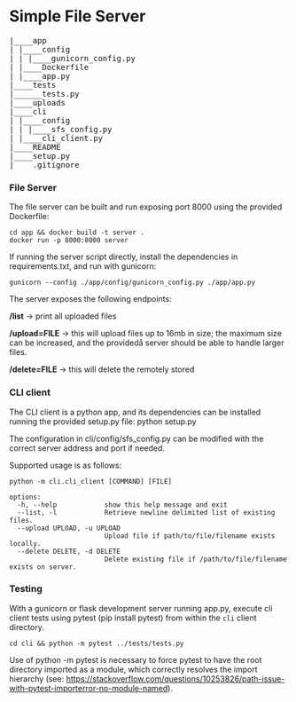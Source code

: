 # Simple File Server
<pre>
|____app
| |____config
| | |____gunicorn_config.py
| |____Dockerfile
| |____app.py
|____tests
|______tests.py
|____uploads
|____cli
| |____config
| | |____sfs_config.py
| |____cli_client.py
|____README
|____setup.py
|____.gitignore
</pre>

### File Server

The file server can be built and run exposing port 8000 using the provided Dockerfile:
```
cd app && docker build -t server .
docker run -p 8000:8000 server
````

If running the server script directly, install the dependencies in requirements.txt, and run with gunicorn:

`gunicorn --config ./app/config/gunicorn_config.py ./app/app.py`

The server exposes the following endpoints:

__/list__ -> print all uploaded files


__/upload=FILE__ -> this will upload files up to 16mb in size; the maximum size can be increased, and the providedå server should be able to handle larger files.


__/delete=FILE__ -> this will delete the remotely stored <file>


### CLI client

The CLI client is a python app, and its dependencies can be installed running the provided setup.py file:
python setup.py

The configuration in cli/config/sfs_config.py can be modified with the correct server address and port if needed.

Supported usage is as follows:
```
python -m cli.cli_client [COMMAND] [FILE]

options:
  -h, --help            show this help message and exit
  --list, -l            Retrieve newline delimited list of existing files.
  --upload UPLOAD, -u UPLOAD
                        Upload file if path/to/file/filename exists locally.
  --delete DELETE, -d DELETE
                        Delete existing file if /path/to/file/filename exists on server.
```

### Testing
With a gunicorn or flask development server running app.py, execute cli client tests using pytest (pip install pytest) from within the `cli` client directory.

`cd cli && python -m pytest ../tests/tests.py`

Use of python -m pytest is necessary to force pytest to have the root directory imported as a module, which correctly resolves the import hierarchy (see: https://stackoverflow.com/questions/10253826/path-issue-with-pytest-importerror-no-module-named).